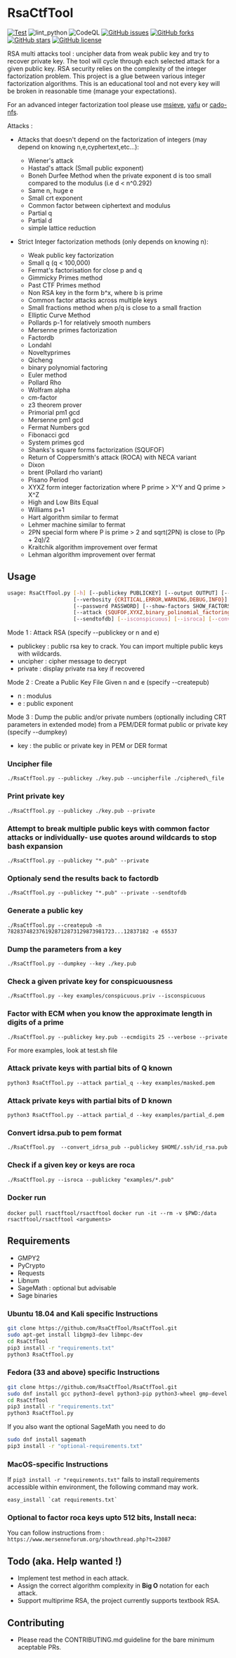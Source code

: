 # RsaCtfTool
[![Test](https://github.com/RsaCtfTool/RsaCtfTool/actions/workflows/test.yml/badge.svg)](https://github.com/RsaCtfTool/RsaCtfTool/actions/workflows/test.yml)
![lint_python](https://github.com/RsaCtfTool/RsaCtfTool/workflows/lint_python/badge.svg)
![CodeQL](https://github.com/RsaCtfTool/RsaCtfTool/workflows/CodeQL/badge.svg)
[![GitHub issues](https://img.shields.io/github/issues/RsaCtfTool/RsaCtfTool.svg)](https://github.com/RsaCtfTool/RsaCtfTool/issues)
[![GitHub forks](https://img.shields.io/github/forks/RsaCtfTool/RsaCtfTool.svg)](https://github.com/RsaCtfTool/RsaCtfTool/network)
[![GitHub stars](https://img.shields.io/github/stars/RsaCtfTool/RsaCtfTool.svg)](https://github.com/RsaCtfTool/RsaCtfTool/stargazers)
[![GitHub license](https://img.shields.io/github/license/RsaCtfTool/RsaCtfTool.svg)](https://github.com/RsaCtfTool/RsaCtfTool)

RSA multi attacks tool : uncipher data from weak public key and try to recover private key.
The tool will cycle through each selected attack for a given public key.
RSA security relies on the complexity of the integer factorization problem.
This project is a glue between various integer factorization algorithms.
This is an educational tool and not every key will be broken in reasonable time (manage your expectations).

For an advanced integer factorization tool please use [msieve](https://github.com/radii/msieve), [yafu](https://github.com/bbuhrow/yafu.git) or [cado-nfs](https://gitlab.inria.fr/cado-nfs/cado-nfs).

Attacks :

- Attacks that doesn't depend on the factorization of integers (may depend on knowing n,e,cyphertext,etc...):
  - Wiener's attack
  - Hastad's attack (Small public exponent)
  - Boneh Durfee Method when the private exponent d is too small compared to the modulus (i.e d < n^0.292)
  - Same n, huge e
  - Small crt exponent
  - Common factor between ciphertext and modulus
  - Partial q
  - Partial d
  - simple lattice reduction

- Strict Integer factorization methods (only depends on knowing n):
  - Weak public key factorization
  - Small q (q < 100,000)
  - Fermat's factorisation for close p and q
  - Gimmicky Primes method
  - Past CTF Primes method
  - Non RSA key in the form b^x, where b is prime
  - Common factor attacks across multiple keys
  - Small fractions method when p/q is close to a small fraction
  - Elliptic Curve Method
  - Pollards p-1 for relatively smooth numbers
  - Mersenne primes factorization
  - Factordb
  - Londahl
  - Noveltyprimes
  - Qicheng
  - binary polynomial factoring
  - Euler method
  - Pollard Rho
  - Wolfram alpha
  - cm-factor
  - z3 theorem prover
  - Primorial pm1 gcd
  - Mersenne pm1 gcd
  - Fermat Numbers gcd
  - Fibonacci gcd
  - System primes gcd
  - Shanks's square forms factorization (SQUFOF)
  - Return of Coppersmith's attack (ROCA) with NECA variant
  - Dixon
  - brent (Pollard rho variant)
  - Pisano Period
  - XYXZ form integer factorization where P prime > X^Y and Q prime > X^Z
  - High and Low Bits Equal
  - Williams p+1
  - Hart algorithm similar to fermat
  - Lehmer machine similar to fermat
  - 2PN special form where P is prime > 2 and sqrt(2PN) is close to (Pp + 2q)/2 
  - Kraitchik algorithm improvement over fermat
  - Lehman algorithm improvement over fermat

## Usage

```bash
usage: RsaCtfTool.py [-h] [--publickey PUBLICKEY] [--output OUTPUT] [--timeout TIMEOUT] [--createpub] [--dumpkey] [--ext] [--uncipherfile UNCIPHERFILE] [--uncipher UNCIPHER]
                     [--verbosity {CRITICAL,ERROR,WARNING,DEBUG,INFO}] [--private] [--tests] [--ecmdigits ECMDIGITS] [-n N] [-p P] [-q Q] [-e E] [--key KEY]
                     [--password PASSWORD] [--show-factors SHOW_FACTORS]
                     [--attack {SQUFOF,XYXZ,binary_polinomial_factoring,brent,cm_factor,comfact_cn,cube_root,ecm,ecm2,factordb,fermat_numbers_gcd,fibonacci_gcd,highandlowbitsequal,mersenne_pm1_gcd,mersenne_primes,neca,nonRSA,noveltyprimes,pastctfprimes,pisano_period,pollard_p_1,primorial_pm1_gcd,qicheng,roca,siqs,small_crt_exp,smallfraction,smallq,system_primes_gcd,wolframalpha,wiener,boneh_durfee,euler,pollard_rho,williams_pp1,partial_q,partial_d,londahl,z3_solver2,z3_solver,z3test,dixon,lehmer,fermat,hart,common_factors,common_modulus,same_n_huge_e,hastads,lattice,lehman,all} [{SQUFOF,XYXZ,binary_polinomial_factoring,brent,cm_factor,comfact_cn,cube_root,ecm,ecm2,factordb,fermat_numbers_gcd,fibonacci_gcd,highandlowbitsequal,mersenne_pm1_gcd,mersenne_primes,neca,nonRSA,noveltyprimes,pastctfprimes,pisano_period,pollard_p_1,primorial_pm1_gcd,qicheng,roca,siqs,small_crt_exp,smallfraction,smallq,system_primes_gcd,wolframalpha,wiener,boneh_durfee,euler,pollard_rho,williams_pp1,partial_q,partial_d,londahl,z3_solver2,z3_solver,z3test,dixon,lehmer,fermat,hart,common_factors,common_modulus,same_n_huge_e,hastads,lattice,lehman,all} ...]]
                     [--sendtofdb] [--isconspicuous] [--isroca] [--convert_idrsa_pub] [--check_publickey] [--partial]
```


Mode 1 : Attack RSA (specify --publickey or n and e)

- publickey : public rsa key to crack. You can import multiple public keys with wildcards.
- uncipher : cipher message to decrypt
- private : display private rsa key if recovered

Mode 2 : Create a Public Key File Given n and e (specify --createpub)

- n : modulus
- e : public exponent

Mode 3 : Dump the public and/or private numbers (optionally including CRT parameters in extended mode) from a PEM/DER format public or private key (specify --dumpkey)

- key : the public or private key in PEM or DER format

### Uncipher file

`./RsaCtfTool.py --publickey ./key.pub --uncipherfile ./ciphered\_file`

### Print private key

`./RsaCtfTool.py --publickey ./key.pub --private`

### Attempt to break multiple public keys with common factor attacks or individually- use quotes around wildcards to stop bash expansion

`./RsaCtfTool.py --publickey "*.pub" --private`


### Optionaly send the results back to factordb

`./RsaCtfTool.py --publickey "*.pub" --private --sendtofdb`

### Generate a public key

`./RsaCtfTool.py --createpub -n 7828374823761928712873129873981723...12837182 -e 65537`

### Dump the parameters from a key

`./RsaCtfTool.py --dumpkey --key ./key.pub`

### Check a given private key for conspicuousness 

`./RsaCtfTool.py --key examples/conspicuous.priv --isconspicuous`

### Factor with ECM when you know the approximate length in digits of a prime

`./RsaCtfTool.py --publickey key.pub --ecmdigits 25 --verbose --private`

For more examples, look at test.sh file

### Attack private keys with partial bits of Q known ###

`python3 RsaCtfTool.py --attack partial_q --key examples/masked.pem`

### Attack private keys with partial bits of D known ###

`python3 RsaCtfTool.py --attack partial_d --key examples/partial_d.pem`

### Convert idrsa.pub to pem format

`./RsaCtfTool.py  --convert_idrsa_pub --publickey $HOME/.ssh/id_rsa.pub`


### Check if a given key or keys are roca ###

`./RsaCtfTool.py --isroca --publickey "examples/*.pub"`

### Docker run ###

`docker pull rsactftool/rsactftool`
`docker run -it --rm -v $PWD:/data rsactftool/rsactftool <arguments>`

## Requirements

- GMPY2
- PyCrypto
- Requests
- Libnum
- SageMath : optional but advisable
- Sage binaries

### Ubuntu 18.04 and Kali specific Instructions

```bash
git clone https://github.com/RsaCtfTool/RsaCtfTool.git
sudo apt-get install libgmp3-dev libmpc-dev
cd RsaCtfTool
pip3 install -r "requirements.txt"
python3 RsaCtfTool.py
```


### Fedora (33 and above) specific Instructions
```bash
git clone https://github.com/RsaCtfTool/RsaCtfTool.git
sudo dnf install gcc python3-devel python3-pip python3-wheel gmp-devel mpfr-devel libmpc-devel
cd RsaCtfTool
pip3 install -r "requirements.txt"
python3 RsaCtfTool.py
```

If you also want the optional SageMath you need to do
```bash
sudo dnf install sagemath
pip3 install -r "optional-requirements.txt"
```

### MacOS-specific Instructions

If `pip3 install -r "requirements.txt"` fails to install requirements accessible within environment, the following command may work.

``easy_install `cat requirements.txt` ``

### Optional to factor roca keys upto 512 bits, Install neca:
You can follow instructions from : `https://www.mersenneforum.org/showthread.php?t=23087`

## Todo (aka. Help wanted !)

- Implement test method in each attack.
- Assign the correct algorithm complexity in **Big O** notation for each attack.
- Support multiprime RSA, the project currently supports textbook RSA.

## Contributing 

- Please read the CONTRIBUTING.md guideline for the bare minimum aceptable PRs.
